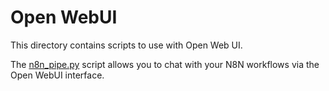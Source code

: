 # Open WebUI

This directory contains scripts to use with Open Web UI.

The [n8n_pipe.py](./n8n_pipe.py) script allows you to chat with your N8N workflows via the Open WebUI interface.